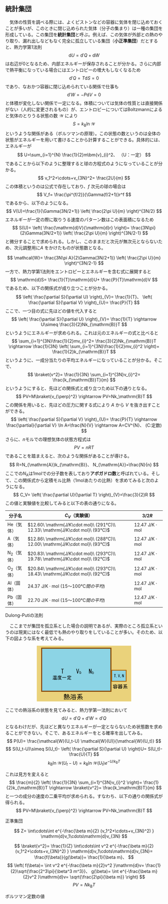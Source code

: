 
## 統計集団

　気体の性質を調べる際には、よくピストンなどの容器に気体を閉じ込めておくことが多いが、このときに閉じ込められた気体（分子の集まり）は一種の集団を形成している。この集団を**統計集団**と呼ぶ。例えば、この気体が外部との熱のやり取り、漏れ出しなどもなく完全に孤立している集団（**小正準集団**）だとすると、熱力学第1法則
$$
    \mathrm{d}U=
    \mathrm{d}'Q+\mathrm{d}W
$$
は右辺が0となるため、内部エネルギーが保存されることが分かる。さらに内部で熱平衡になっている場合にはエントロピーの増大もしなくなるため
$$
    \mathrm{d}'Q=T\mathrm{d}S=0
$$
であり、なおかつ容器に閉じ込められている関係で仕事も
$$
    \mathrm{d}'W=-P\mathrm{d}V=0
$$
と体積が変化しない関係で一定になる。体積については気体の性質とは直接関係がない（人的に変更されるもの）が、エントロピーについてはBoltzmannによると気体のとりうる状態の数 $\mathcal{W}$ により
$$
    S=k_{\mathrm{B}}\ln\mathcal{W}
$$
というような関係がある（ボルツマンの原理）。この状態の数というのは全体の状態がエネルギーを用いて書けることから計算することができる。具体的には、エネルギーが
$$
    U=\sum_{i=1}^{N}
    \frac{1}{2}m\bm{v}_{i}^2、
    （U：一定）
$$
であることから以下のように整理すると球の方程式のようになっていることが分かる。
$$
    v_1^2+\cdots+v_{3N}^2=
    \frac{2U}{m}
$$
この体積というのは公式で存在しており、$f$ 次元の球の場合は
$$
    V_f=
    \frac{\pi^{f/2}}{\Gamma(f/2+1)}r^f
$$
であるから、以下のようになる。
$$
    V(U)=\frac{1}{\Gamma(3N/2+1)}
    \left(
        \frac{2\pi U}{m}
    \right)^{3N/2}
$$
エネルギーが一定の際に取りうる速度のパターン数はこの表面積になるため
$$
    S(U)=
    \left(
    \frac{\mathrm{d}V}{\mathrm{d}r}
    \right)=
    \frac{3N\pi}{2\Gamma(3N/2+1)}
    \left(
        \frac{2\pi U}{m}
    \right)^{3N/2-1}
$$
と微分することで求められる。しかし、このままだと次元が無次元とならないため、次元調整用に$A$ をかけたものが状態数となる。

$$
    \mathcal{W}=
    \frac{3N\pi A}{2\Gamma(3N/2+1)}
    \left(
        \frac{2\pi U}{m}
    \right)^{3N/2-1}
$$
一方で、熱力学第1法則をエントロピーとエネルギーを含む式に展開すると
$$
    \mathrm{d}S=
    \frac{1}{T}\mathrm{d}U+
    \frac{P}{T}\mathrm{d}V
$$
であるため、以下の関係式が成り立つことが分かる。
$$
    \left(
        \frac{\partial S}{\partial U}
    \right)_{V}=
    \frac{1}{T}、
    \left(
        \frac{\partial S}{\partial V}
    \right)_{U}=
    \frac{P}{T}
$$
ここで、一つ目の式に先ほどの値を代入すると
$$
    \left(
        \frac{\partial S}{\partial U}
    \right)_{V}=
    \frac{1}{T}
    \rightarrow
    U\simeq
    \frac{3}{2}Nk_{\mathrm{B}}T
$$
というようにエネルギーが求められる。これは元のエネルギーの式と比べると
$$
    \sum_{i=1}^{3N}\frac{1}{2}mv_{i}^2=
    \frac{3}{2}Nk_{\mathrm{B}}T
    \rightarrow
    \frac{1}{3N}
    \left(
    \sum_{i=1}^{3N}\frac{1}{2}mv_{i}^2
    \right)=
    \frac{1}{2}k_{\mathrm{B}}T
$$
というように、一成分当たりの平均エネルギーになっていることが分かる。そこで、
$$
    \braket{v^2}=
    \frac{1}{3N}
    \sum_{i=1}^{3N}v_{i}^2=
    \frac{k_{\mathrm{B}}T}{m}
$$
というようにすると、先ほどの関係式と成り立つため以下の通りとなる。
$$
    PV=M\braket{v_{\perp}^2}
    \rightarrow
    PV=Nk_\mathrm{B}T
$$
この関係を用いると、先ほどの圧力に関する式により $A$ から $V$ を抜き出すことができる。
$$
    \left(
        \frac{\partial S}{\partial V}
    \right)_{U}=
    \frac{P}{T}
    \rightarrow
    \frac{\partial}{\partial V}
    \ln A=\frac{N}{V}
    \rightarrow
    A=CV^{N}、
    (C:定数)
$$
さらに、$n$モルでの理想気体の状態方程式は
$$
    PV=nRT
$$
であることを踏まえると、次のような関係があることが導ける。
$$
    R=N_{\mathrm{A}}k_{\mathrm{B}}、
    N_{\mathrm{A}}=\frac{N}{n}
$$
ここでの$N_{\mathrm{A}}$は1molでの分子数を表しており**アボガドロ数**と呼ばれている。そして、この関係式から定積モル比熱（1molあたりの比熱）を求めてみると次のようになる。
$$
    C_V=
    \left(
    \frac{\partial U}{\partial T}
    \right)_{V}=\frac{3}{2}R
$$
この値と実験値を比較してみると以下の表の通りになる。

|分子名|$C_V$（実験値）|$3/2R$|
|-|-|-|
|He（気体）|$12.60\ \mathrm{J/K\cdot mol}\ (291℃)\\ 12.33\ \mathrm{J/K\cdot mol}\ (93℃)$|$12.47\ \mathrm{J/K\cdot mol}$|
|A（気体）|$12.86\ \mathrm{J/K\cdot mol}\ (288℃)\\ 12.00\ \mathrm{J/K\cdot mol}\ (93℃)$|$12.47\ \mathrm{J/K\cdot mol}$|
|N$_2$（気体）|$20.83\ \mathrm{J/K\cdot mol}\ (293℃)\\ 19.78\ \mathrm{J/K\cdot mol}\ (92℃)$|$12.47\ \mathrm{J/K\cdot mol}$|$12.47\ \mathrm{J/K\cdot mol}$|
|O$_2$（気体）|$20.84\ \mathrm{J/K\cdot mol}\ (293℃)\\ 18.43\ \mathrm{J/K\cdot mol}\ (92℃)$|$12.47\ \mathrm{J/K\cdot mol}$|$12.47\ \mathrm{J/K\cdot mol}$|
|Al（固体）|$24.37\ \mathrm{J/K\cdot mol}\ (15～100℃間の平均)$|$12.47\ \mathrm{J/K\cdot mol}$|
|Pb（固体）|$22.70\ \mathrm{J/K\cdot mol}\ (15～100℃間の平均)$|$12.47\ \mathrm{J/K\cdot mol}$|


Dulong-Putiの法則

　ここまでが集団を孤立系とした場合の説明であるが、実際のところ孤立系というのは現実にはなく最低でも熱のやり取りをしていることが多い。そのため、以下の図ような系を考えてみる。

<p align="center">
    <img width="60%"
        src="images/hot_bath.png">
</p>

ここでの熱浴系の状態を見てみると、熱力学第一法則において
$$
    \mathrm{d}U=
    \mathrm{d}'Q+\mathrm{d}'W=
    \mathrm{d}'Q
$$
となるわけだが、先ほどと異なりエネルギーが一定とならないため状態数を求めることができない。そこで、あるエネルギーをとる確率を出してみる。
$$
    P(U)=
    \frac{\mathcal{W}(U_t-U)
    \mathcal{W}(U)}{\mathcal{W}(U_t)}
$$
$$
    S(U_t-U)\simeq S(U_t)-
    \left(
        \frac{\partial S}{\partial U}    
    \right)U=
    S(U_t)-\frac{U}{T}
$$
$$
    k_{\mathrm{B}}\ln
    \mathcal{W}(U_t-U)=
    k_{\mathrm{B}}\ln
    \mathcal{W}(U_t)e^{-U/k_{\mathrm{B}}T}
$$

これは見方を変えると
$$
    \frac{m}{2}
    \left(
    \frac{1}{3N}
    \sum_{i=1}^{3N}v_{i}^2
    \right)=
    \frac{1}{2}k_{\mathrm{B}}T
    \rightarrow
    \braket{v^2}=
    \frac{k_\mathrm{B}T}{m}
$$
と一つの成分の速度の二乗平均が求められる。すなわち、以下の通りの関係式が得られる。
$$
    PV=M\braket{v_{\perp}^2}
    \rightarrow
    PV=Nk_\mathrm{B}T
$$


正準集団



$$
    Z=
    \int\cdots\int
    e^{-\frac{\beta m}{2}
    (v_1^2+\cdots+v_{3N}^2) }
    \mathrm{d}v_1\cdots\mathrm{d}v_{3N}
$$

$$
    \braket{v^2}=
    \frac{1}{Z}
    \int\cdots\int
    v^2
    e^{-\frac{\beta m}{2}
    (v_1^2+\cdots+v_{3N}^2) }
    \mathrm{d}v_1\cdots\mathrm{d}v_{3N}=
    \frac{f(\beta)}{g(\beta)}=
    \frac{1}{\beta m}、
$$
$$
    \left(
        f(\beta)=
        \int v^2 e^{-\frac{\beta m}{2}v^2 }\mathrm{d}v=
        \frac{1}{2}\sqrt{\frac{2^3\pi}{\beta^3 m^3}}、
        g(\beta)=
        \int e^{-\frac{\beta m}{2}v^2 }\mathrm{d}v=
        \sqrt{\frac{2\pi}{\beta m}}
    \right)
$$
$$
    PV=Nk_{\mathrm{B}}T
$$

ボルツマン定数の値